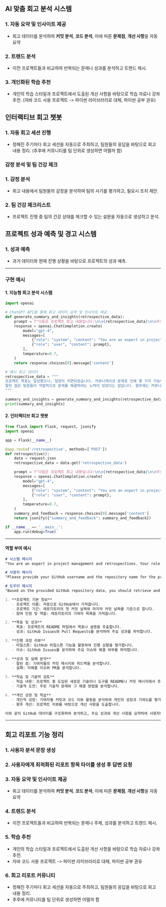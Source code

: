 ## AI 맞춤 회고 분석 시스템

### 1. 자동 요약 및 인사이트 제공
- 회고 데이터를 분석하여 **커밋 분석**, **코드 분석**, 이에 따른 **문제점**, **개선 사항**을 자동 요약

### 2. 트렌드 분석
- 이전 프로젝트들과 비교하여 반복되는 문제나 성과를 분석하고 트렌드 제시.

### 3. 개인화된 학습 추천
- 개인의 학습 스타일과 프로젝트에서 도출된 개선 사항을 바탕으로 학습 자료나 강좌 추천. (자바 코드 사용 프로젝트 -> 파이썬 라이브러리로 대체, 파이썬 공부 권유)

## 인터랙티브 회고 챗봇

### 1. 자동 회고 세션 진행
- 정해진 주기마다 회고 세션을 자동으로 주최하고, 팀원들의 응답을 바탕으로 회고 내용 정리. (추후에 커뮤니티를 팀 단위로 생성하면 어떨까 함)

### 감정 분석 및 팀 건강 체크

### 1. 감정 분석
- 회고 내용에서 팀원들의 감정을 분석하여 팀의 사기를 평가하고, 필요시 조치 제안.

### 2. 팀 건강 체크리스트
- 프로젝트 진행 중 팀의 건강 상태를 체크할 수 있는 설문을 자동으로 생성하고 분석.

## 프로젝트 성과 예측 및 경고 시스템

### 1. 성과 예측
- 과거 데이터와 현재 진행 상황을 바탕으로 프로젝트의 성과 예측.

<hr>

### 구현 예시
#### 1. 지능형 회고 분석 시스템
```python
import openai

# ChatGPT API를 통해 회고 데이터 요약 및 인사이트 제공
def generate_summary_and_insights(retrospective_data):
    prompt = f"다음은 프로젝트 회고 내용입니다:\n\n{retrospective_data}\n\n주요 성과, 문제점, 개선 사항을 요약하고 인사이트를 제공해 주세요."
    response = openai.ChatCompletion.create(
        model="gpt-4",
        messages=[
            {"role": "system", "content": "You are an expert in project management and retrospectives."},
            {"role": "user", "content": prompt},
        ],
        temperature=0.7,
    )
    return response.choices[0].message['content']

# 예시 회고 데이터
retrospective_data = """
프로젝트 목표는 달성했으나, 일정이 지연되었습니다. 커뮤니케이션 문제로 인해 몇 가지 기능이 누락되었고, 테스트 커버리지가 부족했습니다.
잘된 점은 팀원들이 자발적으로 문제를 해결하려는 노력이 있었다는 점입니다. 향후에는 커뮤니케이션 도구를 개선하고, 테스트 자동화를 강화할 계획입니다.
"""

summary_and_insights = generate_summary_and_insights(retrospective_data)
print(summary_and_insights)
```

#### 2. 인터랙티브 회고 챗봇
```python
from flask import Flask, request, jsonify
import openai

app = Flask(__name__)

@app.route('/retrospective', methods=['POST'])
def retrospective():
    data = request.json
    retrospective_data = data.get('retrospective_data')

    prompt = f"다음은 프로젝트 회고 내용입니다:\n\n{retrospective_data}\n\n주요 성과, 문제점, 개선 사항을 요약하고 피드백을 제공해 주세요."
    response = openai.ChatCompletion.create(
        model="gpt-4",
        messages=[
            {"role": "system", "content": "You are an expert in project management and retrospectives."},
            {"role": "user", "content": prompt},
        ],
        temperature=0.7,
    )
    summary_and_feedback = response.choices[0].message['content']
    return jsonify({"summary_and_feedback": summary_and_feedback})

if __name__ == '__main__':
    app.run(debug=True)
```

<hr>

#### 역할 부여 예시

```markdown
# 시스템 메시지
"You are an expert in project management and retrospectives. Your role is to assist in generating comprehensive retrospective reports by analyzing project data from GitHub, identifying key insights, and providing actionable feedback."

# 사용자 메시지
"Please provide your GitHub username and the repository name for the project you want to analyze."

# 도우미 메시지
"Based on the provided GitHub repository data, you should retrieve and analyze the project information, summarize the key points, identify recurring trends, and offer tailored feedback for improvement. For example:

1. **프로젝트 기본 정보**
   - 프로젝트 이름: 자동으로 GitHub에서 가져옵니다.
   - 프로젝트 기간: 레포지토리의 첫 커밋 날짜와 마지막 커밋 날짜를 기준으로 합니다.
   - 참여 인원 및 역할: 레포지토리의 기여자 목록을 가져옵니다.

2. **목표 및 성과**
   - 목표: 프로젝트의 README 파일에서 목표나 설명을 추출합니다.
   - 성과: GitHub Issues와 Pull Requests를 분석하여 주요 성과를 파악합니다.

3. **진행 과정 리뷰**
   - 마일스톤: GitHub 마일스톤 기능을 활용하여 진행 상황을 평가합니다.
   - 이슈: GitHub Issues를 분석하여 주요 이슈와 해결 여부를 파악합니다.

4. **성과 및 실패 분석**
   - 잘된 점: 기여자들의 커밋 메시지와 피드백을 분석합니다.
   - 실패: 미해결 이슈와 PR을 분석합니다.

5. **학습 및 기술적 검토**
   - 학습 내용: 프로젝트 중 도입된 새로운 기술이나 도구를 README나 커밋 메시지에서 추출합니다.
   - 기술적 도전: 주된 기술적 문제와 그 해결 방법을 분석합니다.

6. **개인 성장 및 학습**
   - 개인적 성장: 기여자별 커밋과 코드 리뷰 활동을 분석하여 개인의 성장과 기여도를 평가합니다.
   - 향후 개선: 프로젝트 리뷰를 바탕으로 개선 사항을 도출합니다.

이와 같이 GitHub 데이터를 구조화하여 분석하고, 주요 성과와 개선 사항을 요약하여 사용자에게 제공하십시오."
```

<hr>

## 회고 리포트 기능 정리

### 1. 사용자 분석 문장 생성 

### 2. 사용자에게 최적화된 리포트 항목 타이틀 생성 후 답변 요청

### 3. 자동 요약 및 인사이트 제공
- 회고 데이터를 분석하여 **커밋 분석**, **코드 분석**, 이에 따른 **문제점**, **개선 사항**을 자동 요약

### 4. 트렌드 분석
- 이전 프로젝트들과 비교하여 반복되는 문제나 주제, 성과를 분석하고 트렌드 제시.

### 5. 학습 추천
- 개인의 학습 스타일과 프로젝트에서 도출된 개선 사항을 바탕으로 학습 자료나 강좌 추천. 
- 자바 코드 사용 프로젝트 -> 파이썬 라이브러리로 대체, 파이썬 공부 권유

### 6. 회고 리포트 커뮤니티
- 정해진 주기마다 회고 세션을 자동으로 주최하고, 팀원들의 응답을 바탕으로 회고 내용 정리. 
- 추후에 커뮤니티를 팀 단위로 생성하면 어떨까 함
